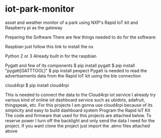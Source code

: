 # iot-park-monitor
asset and weather monitor of a park using NXP's Rapid IoT kit and Raspberry pi as the gateway

Preparing the Software
There are few things needed to do for the software:

Raspbian
just follow this link to install the os

Python 2 or 3
Already built in for the raspbian

Pygatt and few of its components
$ pip install pygatt
$ pip install "pygatt[GATTTOOL]"
$ pip install pexpect
Pygatt is needed to read the advertisements data from the Rapid IoT kit using the ble connection

cloud4rpi
$ pip install cloud4rpi

This is needed to connect the data to the Cloud4rpi iot service
I already try various kind of online iot dashboard service such as ubidots, adafruit, thingspeak, etc. For this projects I am gonna use cloud4rpi because of its simplicity and easy to build dashboard system
Program the Rapid IoT Kit
The code and firmware that used for this projects are attached below. To reserve power I turn off the backlight and only send the data I need for the project. If you want clone the project just import the .atmo files attached above

